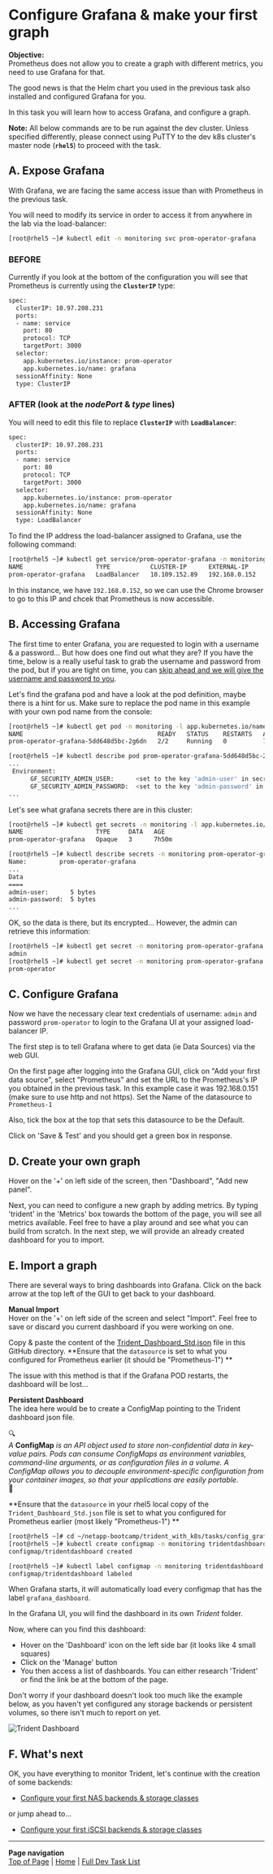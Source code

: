 # Configure Grafana & make your first graph

**Objective:**  
Prometheus does not allow you to create a graph with different metrics, you need to use Grafana for that.  

The good news is that the Helm chart you used in the previous task also installed and configured Grafana for you.  

In this task you will learn how to access Grafana, and configure a graph.

**Note:** All below commands are to be run against the dev cluster. Unless specified differently, please connect using PuTTY to the dev k8s cluster's master node (**`rhel5`**) to proceed with the task.  

## A. Expose Grafana

With Grafana, we are facing the same access issue than with Prometheus in the previous task.

You will need to modify its service in order to access it from anywhere in the lab via the load-balancer:

```bash
[root@rhel5 ~]# kubectl edit -n monitoring svc prom-operator-grafana
```

### BEFORE

Currently if you look at the bottom of the configuration you will see that Prometheus is currently using the **`ClusterIP`** type:

```bash
spec:
  clusterIP: 10.97.208.231
  ports:
  - name: service
    port: 80
    protocol: TCP
    targetPort: 3000
  selector:
    app.kubernetes.io/instance: prom-operator
    app.kubernetes.io/name: grafana
  sessionAffinity: None
  type: ClusterIP
```

### AFTER (look at the ***nodePort*** & ***type*** lines)

You will need to edit this file to replace **`ClusterIP`**  with **`LoadBalancer`**:

```bash
spec:
  clusterIP: 10.97.208.231
  ports:
  - name: service
    port: 80
    protocol: TCP
    targetPort: 3000
  selector:
    app.kubernetes.io/instance: prom-operator
    app.kubernetes.io/name: grafana
  sessionAffinity: None
  type: LoadBalancer
```

To find the IP address the load-balancer assigned to Grafana, use the following command:

```bash
[root@rhel5 ~]# kubectl get service/prom-operator-grafana -n monitoring
NAME                    TYPE           CLUSTER-IP      EXTERNAL-IP     PORT(S)        AGE
prom-operator-grafana   LoadBalancer   10.109.152.89   192.168.0.152   80:32348/TCP   43m
```

In this instance, we have `192.168.0.152`, so we can use the Chrome browser to go to this IP and chcek that Prometheus is now accessible.

## B. Accessing Grafana

The first time to enter Grafana, you are requested to login with a username & a password... But how does one find out what they are?  If you have the time, below is a really useful task to grab the username and password from the pod, but if you are tight on time, you can [skip ahead and we will give the username and password to you](config_grafana#c-configure-grafana).

Let's find the grafana pod and have a look at the pod definition, maybe there is a hint for us.  Make sure to replace the pod name in this example with your own pod name from the console:

```bash
[root@rhel5 ~]# kubectl get pod -n monitoring -l app.kubernetes.io/name=grafana
NAME                                     READY   STATUS    RESTARTS   AGE
prom-operator-grafana-5dd648d5bc-2g6dn   2/2     Running   0          7h40m

[root@rhel5 ~]# kubectl describe pod prom-operator-grafana-5dd648d5bc-2g6dn -n monitoring
...
 Environment:
      GF_SECURITY_ADMIN_USER:      <set to the key 'admin-user' in secret 'prom-operator-grafana'>      Optional: false
      GF_SECURITY_ADMIN_PASSWORD:  <set to the key 'admin-password' in secret 'prom-operator-grafana'>  Optional: false
...
```

Let's see what grafana secrets there are in this cluster:

```bash
[root@rhel5 ~]# kubectl get secrets -n monitoring -l app.kubernetes.io/name=grafana
NAME                    TYPE     DATA   AGE
prom-operator-grafana   Opaque   3      7h50m

[root@rhel5 ~]# kubectl describe secrets -n monitoring prom-operator-grafana
Name:         prom-operator-grafana
...
Data
====
admin-user:      5 bytes
admin-password:  5 bytes
...
```

OK, so the data is there, but its encrypted... However, the admin can retrieve this information:

```bash
[root@rhel5 ~]# kubectl get secret -n monitoring prom-operator-grafana -o jsonpath="{.data.admin-user}" | base64 --decode ; echo
admin
[root@rhel5 ~]# kubectl get secret -n monitoring prom-operator-grafana -o jsonpath="{.data.admin-password}" | base64 --decode ; echo
prom-operator
```

## C. Configure Grafana

Now we have the necessary clear text credentials of username: `admin` and password `prom-operator` to login to the Grafana UI at your assigned load-balancer IP.

The first step is to tell Grafana where to get data (ie Data Sources) via the web GUI.

On the first page after logging into the Grafana GUI, click on "Add your first data source", select "Prometheus" and set the URL to the Prometheus's IP you obtained in the previous task.  In this example case it was 192.168.0.151 (make sure to use http and not https).  Set the Name of the datasource to `Prometheus-1`

Also, tick the box at the top that sets this datasource to be the Default.

Click on 'Save & Test' and you should get a green box in response.

## D. Create your own graph

Hover on the '+' on left side of the screen, then "Dashboard", "Add new panel".

Next, you can need to configure a new graph by adding metrics. By typing 'trident' in the 'Metrics' box towards the bottom of the page, you will see all metrics available.  Feel free to have a play around and see what you can build from scratch.  In the next step, we will provide an already created dashboard for you to import.

## E. Import a graph

There are several ways to bring dashboards into Grafana.  Click on the back arrow at the top left of the GUI to get back to your dashboard.

**Manual Import**  
Hover on the '+' on left side of the screen and select "Import".  Feel free to save or discard you current dashboard if you were working on one.

Copy & paste the content of the [Trident_Dashboard_Std.json](Trident_Dashboard_Std.json) file in this GitHub directory.  **Ensure that the `datasource` is set to what you configured for Prometheus earlier (it should be "Prometheus-1") **

The issue with this method is that if the Grafana POD restarts, the dashboard will be lost...  

**Persistent Dashboard**  
The idea here would be to create a ConfigMap pointing to the Trident dashboard json file.

:mag:  
*A* **ConfigMap** *is an API object used to store non-confidential data in key-value pairs. Pods can consume ConfigMaps as environment variables, command-line arguments, or as configuration files in a volume. A ConfigMap allows you to decouple environment-specific configuration from your container images, so that your applications are easily portable.*  
:mag_right:  

**Ensure that the `datasource` in your rhel5 local copy of the `Trident_Dashboard_Std.json` file is set to what you configured for Prometheus earlier (most likely "Prometheus-1") **

```bash
[root@rhel5 ~]# cd ~/netapp-bootcamp/trident_with_k8s/tasks/config_grafana/
[root@rhel5 ~]# kubectl create configmap -n monitoring tridentdashboard --from-file=Trident_Dashboard_Std.json
configmap/tridentdashboard created

[root@rhel5 ~]# kubectl label configmap -n monitoring tridentdashboard grafana_dashboard=1
configmap/tridentdashboard labeled
```

When Grafana starts, it will automatically load every configmap that has the label `grafana_dashboard`.  

In the Grafana UI, you will find the dashboard in its own *Trident* folder.  

Now, where can you find this dashboard:  

- Hover on the 'Dashboard' icon on the left side bar (it looks like 4 small squares)  
- Click on the 'Manage' button  
- You then access a list of dashboards. You can either research 'Trident' or find the link be at the bottom of the page.  

Don't worry if your dashboard doesn't look too much like the example below, as you haven't yet configured any storage backends or persistent volumes, so there isn't much to report on yet.

![Trident Dashboard](../../../images/trident_dashboard.jpg "Trident Dashboard")

## F. What's next

OK, you have everything to monitor Trident, let's continue with the creation of some backends:  

- [Configure your first NAS backends & storage classes](../config_file)  

or jump ahead to...

- [Configure your first iSCSI backends & storage classes](../config_block)  

---
**Page navigation**  
[Top of Page](#top) | [Home](/README.md) | [Full Dev Task List](/README.md#dev-k8s-cluster-tasks)
